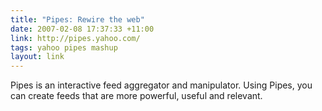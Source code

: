 ```yaml
---
title: "Pipes: Rewire the web"
date: 2007-02-08 17:37:33 +11:00
link: http://pipes.yahoo.com/
tags: yahoo pipes mashup
layout: link
---
```

Pipes is an interactive feed aggregator and manipulator. Using Pipes, you can create feeds that are more powerful, useful and relevant.
